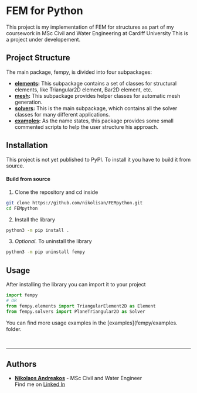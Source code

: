 # FEM for Python
This project is my implementation of FEM for structures as part of my coursework in MSc Civil and Water Engineering at Cardiff University
This is a project under developement.

## Project Structure
The main package, fempy, is divided into four subpackages:
- **[elements](fempy/elements):** This subpackage contains a set of classes for structural elements, like Triangular2D element, Bar2D element, etc.
- **[mesh](fempy/mesh):** This subpackage provides helper classes for automatic mesh generation.
- **[solvers](fempy/solvers):** This is the main subpackage, which contains all the solver classes for many different applications.
- **[examples](fempy/examples):** As the name states, this package provides some small commented scripts to help the user structure his approach.

## Installation
This project is not yet published to PyPI. To install it you have to build it from source.
#### Build from source
1. Clone the repository and cd inside
```bash
git clone https://github.com/nikolisan/FEMpython.git
cd FEMpython
```
2. Install the library
```bash
python3 -m pip install .
```
3. *Optional.* To uninstall the library
```bash
python3 -m pip uninstall fempy
```

## Usage
After installing the library you can import it to your project
```python
import fempy
# OR
from fempy.elements import TriangularElement2D as Element
from fempy.solvers import PlaneTriangular2D as Solver
```
You can find more usage examples in the [examples](fempy/examples. folder.

<br/>

---

## Authors
* [**Nikolaos Andreakos**](https://github.com/nikolisan) - MSc Civil and Water Engineer  
    Find me on [Linked In](https://www.linkedin.com/in/nikolaos-andreakos/)
